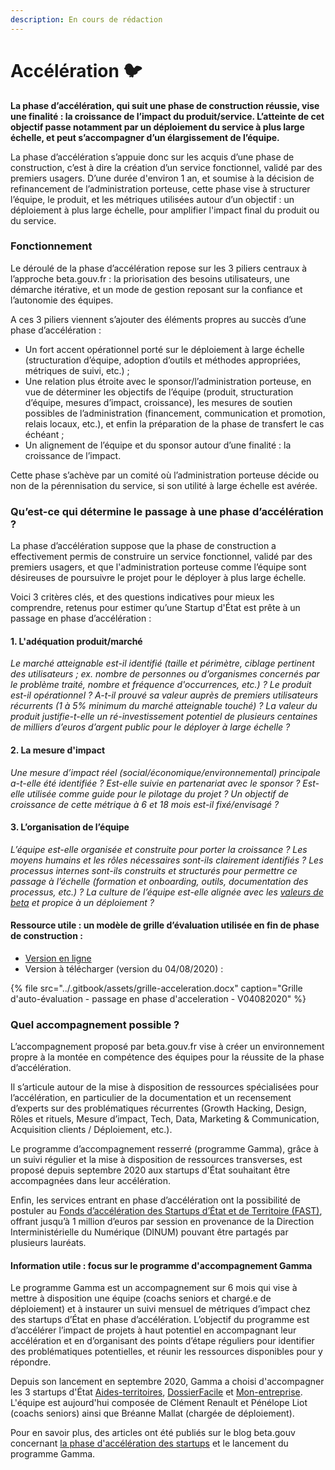 ```yaml
---
description: En cours de rédaction
---
```


# Accélération 🐦

**La phase d’accélération, qui suit une phase de construction réussie, vise une finalité : la croissance de l’impact du produit/service. L’atteinte de cet objectif passe notamment par un déploiement du service à plus large échelle, et peut s’accompagner d’un élargissement de l’équipe.**

La phase d’accélération s’appuie donc sur les acquis d’une phase de construction, c’est à dire la création d’un service fonctionnel, validé par des premiers usagers. D’une durée d'environ 1 an, et soumise à la décision de refinancement de l’administration porteuse, cette phase vise à structurer l’équipe, le produit, et les métriques utilisées autour d’un objectif : un déploiement à plus large échelle, pour amplifier l'impact final du produit ou du service.

### **Fonctionnement**

Le déroulé de la phase d’accélération repose sur les 3 piliers centraux à l’approche beta.gouv.fr : la priorisation des besoins utilisateurs, une démarche itérative, et un mode de gestion reposant sur la confiance et l’autonomie des équipes. 

A ces 3 piliers viennent s’ajouter des éléments propres au succès d’une phase d’accélération :

* Un fort accent opérationnel porté sur le déploiement à large échelle \(structuration d’équipe, adoption d’outils et méthodes appropriées, métriques de suivi, etc.\) ;
* Une relation plus étroite avec le sponsor/l’administration porteuse, en vue de déterminer les objectifs de l’équipe \(produit, structuration d’équipe, mesures d’impact, croissance\), les mesures de soutien possibles de l’administration \(financement, communication et promotion, relais locaux, etc.\), et enfin la préparation de la phase de transfert le cas échéant ;
* Un alignement de l’équipe et du sponsor autour d’une finalité : la croissance de l’impact.

Cette phase s’achève par un comité où l’administration porteuse décide ou non de la pérennisation du service, si son utilité à large échelle est avérée.

### **Qu’est-ce qui détermine le passage à une phase d’accélération ?**

La phase d’accélération suppose que la phase de construction a effectivement permis de construire un service fonctionnel, validé par des premiers usagers, et que l'administration porteuse comme l’équipe sont désireuses de poursuivre le projet pour le déployer à plus large échelle.

Voici 3 critères clés, et des questions indicatives pour mieux les comprendre, retenus pour estimer qu’une Startup d'État est prête à un passage en phase d’accélération :

#### 1. L'adéquation produit/marché

_Le marché atteignable est-il identifié \(taille et périmètre, ciblage pertinent des utilisateurs ; ex. nombre de personnes ou d’organismes concernés par le problème traité, nombre et fréquence d'occurrences, etc.\) ? Le produit est-il opérationnel ? A-t-il prouvé sa valeur auprès de premiers utilisateurs récurrents \(1 à 5% minimum du marché atteignable touché\) ? La valeur du produit justifie-t-elle un ré-investissement potentiel de plusieurs centaines de milliers d’euros d’argent public pour le déployer à large échelle ?_

#### 2.  La mesure d'impact

_Une mesure d’impact réel \(social/économique/environnemental\) principale a-t-elle été identifiée ? Est-elle suivie en partenariat avec le sponsor ? Est-elle utilisée comme guide pour le pilotage du projet ? Un objectif de croissance de cette métrique à 6 et 18 mois est-il fixé/envisagé ?_

#### 3. L’organisation de l’équipe

_L’équipe est-elle organisée et construite pour porter la croissance ? Les moyens humains et les rôles nécessaires sont-ils clairement identifiés ? Les processus internes sont-ils construits et structurés pour permettre ce passage à l’échelle \(formation et onboarding, outils, documentation des processus, etc.\) ? La culture de l’équipe est-elle alignée avec les_ [_valeurs de beta_](https://beta.gouv.fr/approche/manifeste) _et propice à un déploiement ?_

#### **Ressource utile : un modèle de grille d’évaluation utilisée en fin de phase de construction** :

* [Version en ligne](https://docs.google.com/document/d/1iaWv0JuXU4BohqFH87hMYWclQcAxa-pW724DBFEulg4/edit#)
* Version à télécharger \(version du 04/08/2020\) :

{% file src="../.gitbook/assets/grille-acceleration.docx" caption="Grille d\'auto-évaluation - passage en phase d\'acceleration - V04082020" %}

### **Quel accompagnement possible ?**

L’accompagnement proposé par beta.gouv.fr vise à créer un environnement propre à la montée en compétence des équipes pour la réussite de la phase d’accélération.

Il s’articule autour de la mise à disposition de ressources spécialisées pour l’accélération, en particulier de la documentation et un recensement d’experts sur des problématiques récurrentes \(Growth Hacking, Design, Rôles et rituels, Mesure d’impact, Tech, Data, Marketing & Communication, Acquisition clients / Déploiement, etc.\).

Le programme d’accompagnement resserré \(programme Gamma\), grâce à un suivi régulier et la mise à disposition de ressources transverses, est proposé depuis septembre 2020 aux startups d'État souhaitant être accompagnées dans leur accélération.

Enfin, les services entrant en phase d’accélération ont la possibilité de postuler au [Fonds d’accélération des Startups d’État et de Territoire \(FAST\)](https://beta.gouv.fr/approche/fast), offrant jusqu’à 1 million d’euros par session en provenance de la Direction Interministérielle du Numérique \(DINUM\) pouvant être partagés par plusieurs lauréats.

#### **Information utile : focus sur le programme d'accompagnement Gamma**

Le programme Gamma est un accompagnement sur 6 mois qui vise à mettre à disposition une équipe (coachs seniors et chargé.e de déploiement) et à instaurer un suivi mensuel de métriques d’impact chez des startups d’État en phase d’accélération. L’objectif du programme est d’accélérer l’impact de projets à haut potentiel en accompagnant leur accélération et en d’organisant des points d’étape réguliers pour identifier des problématiques potentielles, et réunir les ressources disponibles pour y répondre.

Depuis son lancement en septembre 2020, Gamma a choisi d'accompagner les 3 startups d'État [Aides-territoires](https://aides-territoires.beta.gouv.fr/), [DossierFacile](https://dossierfacile.fr/) et [Mon-entreprise](https://mon-entreprise.fr/).
L'équipe est aujourd'hui composée de Clément Renault et Pénélope Liot (coachs seniors) ainsi que Bréanne Mallat (chargée de déploiement).

Pour en savoir plus, des articles ont été publiés sur le blog beta.gouv concernant [la phase d'accélération des startups](https://blog.beta.gouv.fr/dinsic/2020/08/20/acceleration-des-startups-d-etat-d-un-retour-d-experience-a-l-experimentation-d-un-programme-d-accompagnement-cible-1/) et le lancement du programme Gamma.
